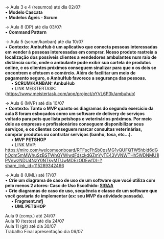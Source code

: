 -> Aula 3 e 4 (resumos) até dia 02/07: <br>
  • <b>Modelo Cascata</b><br> 
    • <b>Modelos Ágeis - Scrum</b>

-> Aula 8 (DP) até dia 03/07: <br>
    • <b>Command Pattern</b><br>
    
-> Aula 5 (scrum/kanban) até dia 10/07<br>
• <b>Contexto: AmbuHub é um aplicativo que conecta pessoas interessadas em vender à pessoas interessadas em comprar. Nosso produto rastreia a localização dos possíveis clientes a vendedores ambulantes num raio de distância curto, onde o ambulante pode exibir sua cartela de produtos online, e os clientes próximos conseguem sinalizar para que o os dois se encontrem e efetuem o comércio. Além de facilitar um meio de pagamento seguro, o AmbuHub favorece a segurança das pessoas. </b><br>
     &nbsp;&nbsp;&nbsp;&nbsp;&nbsp;• <b>SCRUM/KANBAN: AmbuHub</b><br>
     &nbsp;&nbsp;&nbsp;&nbsp;&nbsp;• LINK MEISTERTASK: (https://www.meistertask.com/app/project/oYVL6P3k/ambuhub)

-> Aula 6 (MVP) até dia 10/07<br>
    • <b>Contexto: Tanto o MVP quanto os diagramas do segundo exercício da aula 8 foram esboçados como um software de delivery de serviços voltado para pets que lista petshops e veterinários próximos. Por meio dele as empresas e profissionários conseguem disponibilizar seus serviços, e os clientes conseguem marcar consultas veterinárias, comprar produtos ou contratar serviços (banho, tosa, etc...). </b><br>
     &nbsp;&nbsp;&nbsp;&nbsp;&nbsp;• <b>MVP PETSHOP</b><br>
     &nbsp;&nbsp;&nbsp;&nbsp;&nbsp;• LINK MVP: https://miro.com/welcomeonboard/RTFscFhSb0psMG1vQUFQTW5hbld6dGhOdm5mMWhuSzBSTWhQYWIwdFdsckdGZmYyTE43VVNWTHh5WDNMU1lPVnwzNDU4NzY0NTkyMTUwMDEzODEwfDI=?share_link_id=115289342466<BR>

-> Aula 8 (UML) até 17/07<br>
    • <b>Crie um diagrama de caso de uso de um software que você utiliza com pelo menos 2 atores: Caso de Uso Escolhido: <u>SIGAA</u></b><br>
    • <b>Crie diagramas de caso de uso, sequência e classe de um software que você gostaria de implementar (ex: seu MVP da atividade passada).</b><br>
   &nbsp;&nbsp;&nbsp;&nbsp;&nbsp;• <b>Fragment.mfj</b><br>
   &nbsp;&nbsp;&nbsp;&nbsp;&nbsp;• <b>UML PETSHOP</b><br>
    
    
Aula 9 (comp.) até 24/07<BR>
Aula 10 (testes) até dia 24/07<BR>
Aula 11 (git) até dia 30/07<BR>
Trabalho Final apresentação dia 06/07<BR> 

 
